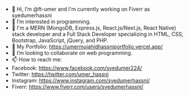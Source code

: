 - 👋 Hi, I’m @ft-umer and I'm currently working on Fiverr as syedumerhassni
- 👀 I’m interested in programming.
- 🌱 I'm a MERN (MongoDB, Express.js, React.js/Next.js, React Native) stack developer and a Full Stack Developer specializing in HTML, CSS, Bootstrap, JavaScript, jQuery, and PHP.
- 🌱 My Portfolio: https://umermujahidhassniportfolio.vercel.app/
- 💞️ I’m looking to collaborate on web programming.
- 📫 How to reach me:
- Facebook: https://www.facebook.com/syedumer224/
- Twitter: https://twitter.com/umer_hassni
- Instagram: https://www.instagram.com/syedumerhassni/
- Fiverr: https://www.fiverr.com/users/syedumerhassni/
<!---
ft-umer/ft-umer is a ✨ special ✨ repository because its `README.md` (this file) appears on your GitHub profile.
You can click the Preview link to take a look at your changes.
--->
